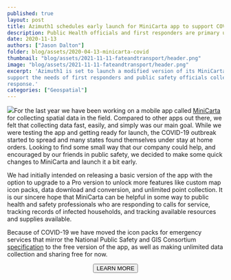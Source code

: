 ```yaml
---
published: true
layout: post
title: Azimuth1 schedules early launch for MiniCarta app to support COVID response
description: Public Health officials and first responders are primary users.
date: 2020-11-13
authors: ["Jason Dalton"]
folder: blog/assets/2020-04-13-minicarta-covid
thumbnail: "blog/assets/2021-11-11-fateandtransport/header.png"
image: "blog/assets/2021-11-11-fateandtransport/header.png"
excerpt: 'Azimuth1 is set to launch a modified version of its MiniCarta team mapping mobile app this week to
support the needs of first responders and public safety officials collecting data on COVID-19 outbreak and
response.'
categories: ["Geospatial"]
---
```

<img style="img-fluid float: rightfloat" src="{{site.url}}/{{page.folder}}/minicarta-screen.png">For the last year we have been working on a mobile app called <a href="http://www.minicarta.com">MiniCarta</a> for collecting spatial data in the field.  Compared to other apps out there, we felt that collecting data fast, easily, and simply was our main goal.  While we were testing the app and getting ready for launch, the COVID-19 outbreak started to spread and many states found themselves under stay at home orders. Looking to find some small way that our company could help, and encouraged by our friends in public safety, we decided to make some quick changes to MiniCarta and launch it a bit early.

We had initially intended on releasing a basic version of the app with the option to upgrade to a Pro version to unlock more features like custom map icon packs, data download and conversion, and unlimited point collection.  It is our sincere hope that MiniCarta can be helpful in some way to public health and safety professionals who are responding to calls for service, tracking records of infected households, and tracking available resources and supplies available.

Because of COVID-19 we have moved the icon packs for emergency services that mirror the National Public Safety and GIS Consortium <a href="https://www.napsgfoundation.org/all-resources/symbology-library/">specification</a> to the free version of the app, as well as making unlimited data collection and sharing free for now.
<p><center><a href="http://www.minicarta.com"><button type="button" class="btn btn-info">LEARN MORE</button></a>
</center></p>
